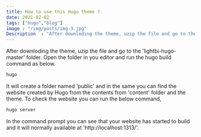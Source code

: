 ```yaml
---
title: How to use this Hugo theme ?
date: 2021-02-02
tags: ["hugo","blog"]
image : "/img/posts/img-3.jpg"
Description  : "After downloding the theme, uzip the file and go to the..."
---
```


After downloding the theme, uzip the file and go to the 'lightbi-hugo-master' folder. Open the folder in you editor and run the hugo build command as below.

```bash
hugo
```


It will create a folder named 'public' and in the same you can find the website created by Hugo from the contents from 'content' folder and the theme.
To check the website you can run the below command, 

```bash
hugo server
```

In the command prompt you can see that your website has started to build and it will normally available at 'http://localhost:1313/'.

<!--Photo by Robert Katzki on Unsplash-->
